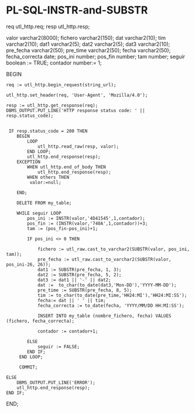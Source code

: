 # PL-SQL-INSTR-and-SUBSTR

  req   utl_http.req;
  resp  utl_http.resp;

  valor varchar2(8000);
  fichero varchar2(150);
  dat varchar2(10);
  tim varchar2(10);
  dat1 varchar2(5);
  dat2 varchar2(5);
  dat3 varchar2(10);
  pre_fecha varchar2(50);
  pre_time varchar2(50);
  fecha varchar2(50);
  fecha_correcta date;
  pos_ini number;
  pos_fin number;
  tam number;
  seguir boolean := TRUE;
  contador number:= 1;


BEGIN

    req := utl_http.begin_request(string_url); 

    utl_http.set_header(req, 'User-Agent', 'Mozilla/4.0');

    resp := utl_http.get_response(req);
    DBMS_OUTPUT.PUT_LINE('HTTP response status code: ' || resp.status_code);
 

     IF resp.status_code = 200 THEN
        BEGIN
            LOOP
                utl_http.read_raw(resp, valor);  
            END LOOP;
            utl_http.end_response(resp);
        EXCEPTION
            WHEN utl_http.end_of_body THEN
                utl_http.end_response(resp);
            WHEN others THEN
             valor:=null;
             
        END; 
        
        DELETE FROM my_table;
        
        WHILE seguir LOOP
            pos_ini := INSTR(valor,'4D41545',1,contador);
            pos_fin := (INSTR(valor,'740A',1,contador))+3;
            tam := (pos_fin-pos_ini)+1;
            
            IF pos_ini <> 0 THEN
                  
                fichero := utl_raw.cast_to_varchar2(SUBSTR(valor, pos_ini, tam));
                pre_fecha := utl_raw.cast_to_varchar2(SUBSTR(valor, pos_ini-26, 26));
                dat1 := SUBSTR(pre_fecha, 1, 3);
                dat2 := SUBSTR(pre_fecha, 5, 2);
                dat3 := dat1 || '-' || dat2;
                dat :=  to_char(to_date(dat3,'Mon-DD'),'YYYY-MM-DD');
                pre_time := SUBSTR(pre_fecha, 8, 5);
                tim := to_char(to_date(pre_time,'HH24:MI'),'HH24:MI:SS');
                fecha:= dat || ' ' || tim;
                fecha_correcta := to_date(fecha, 'YYYY/MM/DD HH:MI:SS');
                
                INSERT INTO my_table (nombre_fichero, fecha) VALUES (fichero, fecha_correcta);
                          
                contador := contador+1;
                
            ELSE
                seguir := FALSE;
            END IF;
         END LOOP;   
         
         COMMIT;   
                             
    ELSE
        DBMS_OUTPUT.PUT_LINE('ERROR');
        utl_http.end_response(resp);
    END IF;

END;
